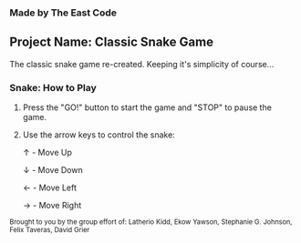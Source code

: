 ### Made by The East Code

## Project Name: Classic Snake Game

The classic snake game re-created. Keeping it's simplicity of course...


### Snake: How to Play

        
1. Press the "GO!" button to start the game and "STOP" to pause the game.

2. Use the arrow keys to control the snake:

    ↑ - Move Up

    ↓ - Move Down

    ← - Move Left

    → - Move Right

<sub>
Brought to you by the group effort of: Latherio Kidd, Ekow Yawson, Stephanie G. Johnson, Felix Taveras, David Grier
</sub>